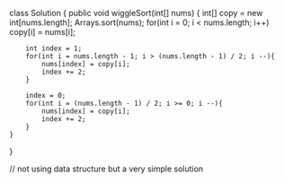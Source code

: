 class Solution {
    public void wiggleSort(int[] nums) {
        int[] copy = new int[nums.length];
        Arrays.sort(nums);
        for(int i  = 0; i < nums.length; i++) copy[i] = nums[i];
        
        int index = 1;
        for(int i = nums.length - 1; i > (nums.length - 1) / 2; i --){
            nums[index] = copy[i];
            index += 2;
        }

        index = 0;
        for(int i = (nums.length - 1) / 2; i >= 0; i --){
            nums[index] = copy[i];
            index += 2;
        }
    } 
}


// not using data structure but a very simple solution